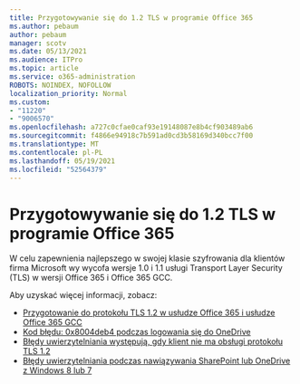 ```yaml
---
title: Przygotowywanie się do 1.2 TLS w programie Office 365
ms.author: pebaum
author: pebaum
manager: scotv
ms.date: 05/13/2021
ms.audience: ITPro
ms.topic: article
ms.service: o365-administration
ROBOTS: NOINDEX, NOFOLLOW
localization_priority: Normal
ms.custom:
- "11220"
- "9006570"
ms.openlocfilehash: a727c0cfae0caf93e19148087e8b4cf903489ab6
ms.sourcegitcommit: f4866e94918c7b591ad0cd3b58169d340bcc7f00
ms.translationtype: MT
ms.contentlocale: pl-PL
ms.lasthandoff: 05/19/2021
ms.locfileid: "52564379"
---
```

# <a name="preparing-for-tls-12-in-office-365"></a>Przygotowywanie się do 1.2 TLS w programie Office 365

W celu zapewnienia najlepszego w swojej klasie szyfrowania dla klientów firma Microsoft wy wycofa wersje 1.0 i 1.1 usługi Transport Layer Security (TLS) w wersji Office 365 i Office 365 GCC. 

Aby uzyskać więcej informacji, zobacz:

- [Przygotowanie do protokołu TLS 1.2 w usłudze Office 365 i usłudze Office 365 GCC](/microsoft-365/compliance/prepare-tls-1.2-in-office-365)
- [Kod błędu: 0x8004deb4 podczas logowania się do OneDrive](https://support.microsoft.com/office/error-code-0x8004deb4-when-signing-in-to-onedrive-e8a8d97c-a87e-4dda-a67e-bae4fef05dcb)
- [Błędy uwierzytelniania występują, gdy klient nie ma obsługi protokołu TLS 1.2](/sharepoint/troubleshoot/administration/authentication-errors-tls12-support)
- [Błędy uwierzytelniania podczas nawiązywania SharePoint lub OneDrive z Windows 8 lub 7](/sharepoint/troubleshoot/administration/authentication-errors-windows7)